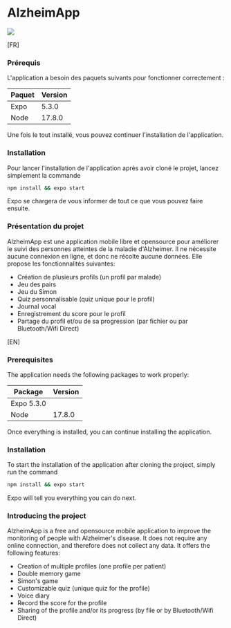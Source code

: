 # AlzheimApp

![](https://repository-images.githubusercontent.com/433167510/dddf0f68-f068-4eb3-8bd4-337514e1a819)

[FR]

### Prérequis

L'application a besoin des paquets suivants pour fonctionner correctement :

| Paquet | Version |
| ------ | ------ |
| Expo | 5.3.0 |
| Node | 17.8.0 |

Une fois le tout installé, vous pouvez continuer l'installation de l'application.

### Installation

Pour lancer l'installation de l'application après avoir cloné le projet, lancez simplement la commande
```sh
npm install && expo start
```
Expo se chargera de vous informer de tout ce que vous pouvez faire ensuite.

### Présentation du projet

AlzheimApp est une application mobile libre et opensource pour améliorer le suivi des personnes atteintes de la maladie d'Alzheimer. Il ne nécessite aucune connexion en ligne, et donc ne récolte aucune données.
Elle propose les fonctionnalités suivantes:
- Création de plusieurs profils (un profil par malade)
- Jeu des pairs
- Jeu du Simon
- Quiz personnalisable (quiz unique pour le profil)
- Journal vocal
- Enregistrement du score pour le profil
- Partage du profil et/ou de sa progression (par fichier ou par Bluetooth/Wifi Direct)


[EN]
### Prerequisites

The application needs the following packages to work properly:

| Package | Version |
| ------ | ------ |
| Expo 5.3.0 |
| Node | 17.8.0 |

Once everything is installed, you can continue installing the application.

### Installation

To start the installation of the application after cloning the project, simply run the command
```sh
npm install && expo start
```
Expo will tell you everything you can do next.

### Introducing the project

AlzheimApp is a free and opensource mobile application to improve the monitoring of people with Alzheimer's disease. It does not require any online connection, and therefore does not collect any data.
It offers the following features:
- Creation of multiple profiles (one profile per patient)
- Double memory game
- Simon's game
- Customizable quiz (unique quiz for the profile)
- Voice diary
- Record the score for the profile
- Sharing of the profile and/or its progress (by file or by Bluetooth/Wifi Direct)
